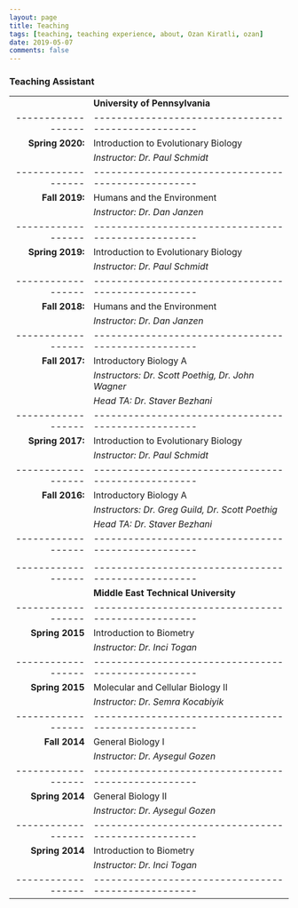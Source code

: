 ```yaml
---
layout: page
title: Teaching
tags: [teaching, teaching experience, about, Ozan Kiratli, ozan]
date: 2019-05-07
comments: false
---
```


### Teaching Assistant

|                  |                                                   |
|-----------------:|---------------------------------------------------|
|                  | **University of Pennsylvania**                    |
|------------------|---------------------------------------------------|
| **Spring 2020:** | Introduction to Evolutionary Biology              |
|                  | _Instructor: Dr. Paul Schmidt_                    | 
|------------------|---------------------------------------------------|
| **Fall 2019:**   | Humans and the Environment                        |
|                  | _Instructor: Dr. Dan Janzen_                      |
|------------------|---------------------------------------------------|
| **Spring 2019:** | Introduction to Evolutionary Biology              |
|                  | _Instructor: Dr. Paul Schmidt_                    | 
|------------------|---------------------------------------------------|
| **Fall 2018:**   | Humans and the Environment                        |
|                  | _Instructor: Dr. Dan Janzen_                      |
|------------------|---------------------------------------------------|
| **Fall 2017:**   | Introductory Biology A                            |
|                  | _Instructors: Dr. Scott Poethig, Dr. John Wagner_ |
|                  | _Head TA: Dr. Staver Bezhani_                     |
|------------------|---------------------------------------------------|
| **Spring 2017:** | Introduction to Evolutionary Biology              |
|                  | _Instructor: Dr. Paul Schmidt_                    |
|------------------|---------------------------------------------------|
| **Fall 2016:**   | Introductory Biology A                            |
|                  | _Instructors: Dr. Greg Guild, Dr. Scott Poethig_  |
|                  | _Head TA: Dr. Staver Bezhani_                     |
|------------------|---------------------------------------------------|
|                  |                                                   |
|------------------|---------------------------------------------------|
|                  | **Middle East Technical University**              | 
|------------------|---------------------------------------------------|
| **Spring 2015**  | Introduction to Biometry                          |
|                  | _Instructor: Dr. Inci Togan_                      |
|------------------|---------------------------------------------------|
| **Spring 2015**  | Molecular and Cellular Biology II                 |
|                  | _Instructor: Dr. Semra Kocabiyik_                 |
|------------------|---------------------------------------------------|
| **Fall 2014**    | General Biology I                                 |
|                  | _Instructor: Dr. Aysegul Gozen_                   |
|------------------|---------------------------------------------------|
| **Spring 2014**  | General Biology II                                |
|                  | _Instructor: Dr. Aysegul Gozen_                   |
|------------------|---------------------------------------------------|
| **Spring 2014**  | Introduction to Biometry                          | 
|                  | _Instructor: Dr. Inci Togan_                      |
|------------------|---------------------------------------------------|





